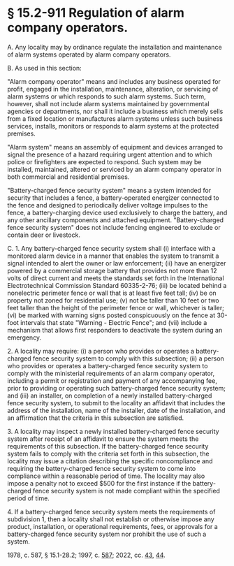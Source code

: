 # § 15.2-911 Regulation of alarm company operators.

<p>A. Any locality may by ordinance regulate the installation and maintenance of alarm systems operated by alarm company operators.</p><p>B. As used in this section:</p><p>"Alarm company operator" means and includes any business operated for profit, engaged in the installation, maintenance, alteration, or servicing of alarm systems or which responds to such alarm systems. Such term, however, shall not include alarm systems maintained by governmental agencies or departments, nor shall it include a business which merely sells from a fixed location or manufactures alarm systems unless such business services, installs, monitors or responds to alarm systems at the protected premises.</p><p>"Alarm system" means an assembly of equipment and devices arranged to signal the presence of a hazard requiring urgent attention and to which police or firefighters are expected to respond. Such system may be installed, maintained, altered or serviced by an alarm company operator in both commercial and residential premises.</p><p>"Battery-charged fence security system" means a system intended for security that includes a fence, a battery-operated energizer connected to the fence and designed to periodically deliver voltage impulses to the fence, a battery-charging device used exclusively to charge the battery, and any other ancillary components and attached equipment. "Battery-charged fence security system" does not include fencing engineered to exclude or contain deer or livestock.</p><p>C. 1. Any battery-charged fence security system shall (i) interface with a monitored alarm device in a manner that enables the system to transmit a signal intended to alert the owner or law enforcement; (ii) have an energizer powered by a commercial storage battery that provides not more than 12 volts of direct current and meets the standards set forth in the International Electrotechnical Commission Standard 60335-2-76; (iii) be located behind a nonelectric perimeter fence or wall that is at least five feet tall; (iv) be on property not zoned for residential use; (v) not be taller than 10 feet or two feet taller than the height of the perimeter fence or wall, whichever is taller; (vi) be marked with warning signs posted conspicuously on the fence at 30-foot intervals that state "Warning - Electric Fence"; and (vii) include a mechanism that allows first responders to deactivate the system during an emergency.</p><p>2. A locality may require: (i) a person who provides or operates a battery-charged fence security system to comply with this subsection; (ii) a person who provides or operates a battery-charged fence security system to comply with the ministerial requirements of an alarm company operator, including a permit or registration and payment of any accompanying fee, prior to providing or operating such battery-charged fence security system; and (iii) an installer, on completion of a newly installed battery-charged fence security system, to submit to the locality an affidavit that includes the address of the installation, name of the installer, date of the installation, and an affirmation that the criteria in this subsection are satisfied.</p><p>3. A locality may inspect a newly installed battery-charged fence security system after receipt of an affidavit to ensure the system meets the requirements of this subsection. If the battery-charged fence security system fails to comply with the criteria set forth in this subsection, the locality may issue a citation describing the specific noncompliance and requiring the battery-charged fence security system to come into compliance within a reasonable period of time. The locality may also impose a penalty not to exceed $500 for the first instance if the battery-charged fence security system is not made compliant within the specified period of time.</p><p>4. If a battery-charged fence security system meets the requirements of subdivision 1, then a locality shall not establish or otherwise impose any product, installation, or operational requirements, fees, or approvals for a battery-charged fence security system nor prohibit the use of such a system.</p><p>1978, c. 587, § 15.1-28.2; 1997, c. <a href='http://lis.virginia.gov/cgi-bin/legp604.exe?971+ful+CHAP0587'>587</a>; 2022, cc. <a href='http://lis.virginia.gov/cgi-bin/legp604.exe?221+ful+CHAP0043'>43</a>, <a href='http://lis.virginia.gov/cgi-bin/legp604.exe?221+ful+CHAP0044'>44</a>.</p>